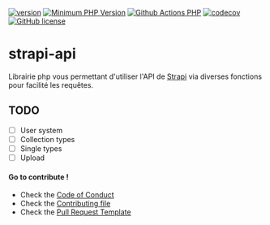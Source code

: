[![version](https://img.shields.io/badge/Version-0.0.0-brightgreen.svg)](https://github.com/SimonDevelop/strapi-api/releases/tag/0.0.0)
[![Minimum PHP Version](https://img.shields.io/badge/php-%3E%3D%207.4-8892BF.svg)](https://php.net/)
[![Github Actions PHP](https://github.com/SimonDevelop/strapi-api/workflows/PHP/badge.svg)](https://github.com/SimonDevelop/strapi-api/actions)
[![codecov](https://codecov.io/gh/SimonDevelop/strapi-api/branch/master/graph/badge.svg?token=D30AKR07T2)](https://codecov.io/gh/SimonDevelop/strapi-api)
[![GitHub license](https://img.shields.io/badge/License-MIT-blue.svg)](https://github.com/SimonDevelop/strapi-api/blob/master/LICENSE)

# strapi-api
Librairie php vous permettant d'utiliser l'API de [Strapi](https://strapi.io/) via diverses fonctions pour facilité les requêtes.

## TODO
- [ ] User system
- [ ] Collection types
- [ ] Single types
- [ ] Upload

#### Go to contribute !
- Check the [Code of Conduct](https://github.com/SimonDevelop/strapi-api/blob/master/.github/CODE_OF_CONDUCT.md)
- Check the [Contributing file](https://github.com/SimonDevelop/strapi-api/blob/master/.github/CONTRIBUTING.md)
- Check the [Pull Request Template](https://github.com/SimonDevelop/strapi-api/blob/master/.github/PULL_REQUEST_TEMPLATE.md)
